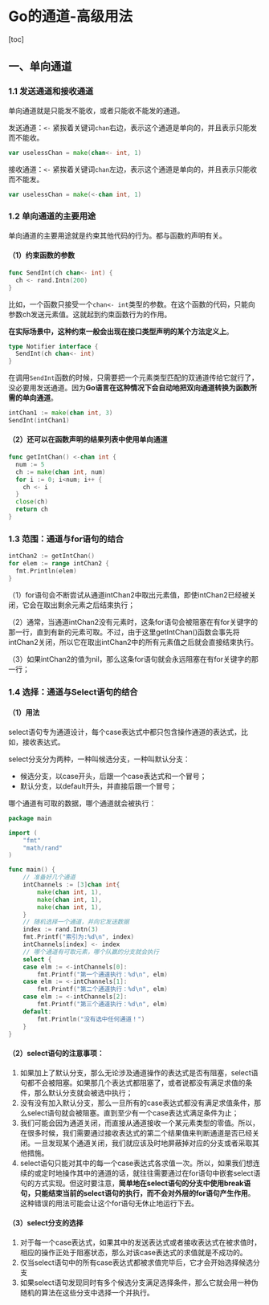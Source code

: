 # Go的通道-高级用法

[toc]

## 一、单向通道

### 1.1 发送通道和接收通道

单向通道就是只能发不能收，或者只能收不能发的通道。

发送通道：`<-` 紧挨着关键词`chan`右边，表示这个通道是单向的，并且表示只能发而不能收。

```go
var uselessChan = make(chan<- int, 1)
```

接收通道：`<-` 紧挨着关键词`chan`左边，表示这个通道是单向的，并且表示只能收而不能发。

```go
var uselessChan = make(<-chan int, 1)
```

### 1.2 单向通道的主要用途

单向通道的主要用途就是约束其他代码的行为。都与函数的声明有关。

#### （1）约束函数的参数

```go
func SendInt(ch chan<- int) {
  ch <- rand.Intn(200)
}
```

比如，一个函数只接受一个`chan<- int`类型的参数。在这个函数的代码，只能向参数ch发送元素值。这就起到约束函数行为的作用。

**在实际场景中，这种约束一般会出现在接口类型声明的某个方法定义上**。

```go
type Notifier interface {
  SendInt(ch chan<- int)
}
```

在调用`SendInt`函数的时候，只需要把一个元素类型匹配的双通道传给它就行了，没必要用发送通道。因为**Go语言在这种情况下会自动地把双向通道转换为函数所需的单向通道**。

```go
intChan1 := make(chan int, 3)
SendInt(intChan1)
```

#### （2）还可以在函数声明的结果列表中使用单向通道

```go
func getIntChan() <-chan int {
  num := 5
  ch := make(chan int, num)
  for i := 0; i<num; i++ {
    ch <- i
  }
  close(ch)
  return ch
}
```

### 1.3 范围：通道与for语句的结合

```go
intChan2 := getIntChan()
for elem := range intChan2 {
  fmt.Println(elem)
}
```

（1）for语句会不断尝试从通道intChan2中取出元素值，即使intChan2已经被关闭，它会在取出剩余元素之后结束执行；

（2）通常，当通道intChan2没有元素时，这条for语句会被阻塞在有for关键字的那一行，直到有新的元素可取。不过，由于这里getIntChan()函数会事先将intChan2关闭，所以它在取出intChan2中的所有元素值之后就会直接结束执行。

（3）如果intChan2的值为nil，那么这条for语句就会永远阻塞在有for关键字的那一行；

### 1.4 选择：通道与Select语句的结合

#### （1）用法

select语句专为通道设计，每个case表达式中都只包含操作通道的表达式，比如，接收表达式。

select分支分为两种，一种叫候选分支，一种叫默认分支：

- 候选分支，以case开头，后跟一个case表达式和一个冒号；
- 默认分支，以default开头，并直接后跟一个冒号；

哪个通道有可取的数据，哪个通道就会被执行：

```go
package main

import (
	"fmt"
	"math/rand"
)

func main() {
	// 准备好几个通道
	intChannels := [3]chan int{
		make(chan int, 1),
		make(chan int, 1),
		make(chan int, 1),
	}
	// 随机选择一个通道，并向它发送数据
	index := rand.Intn(3)
	fmt.Printf("索引为:%d\n", index)
	intChannels[index] <- index
	// 哪个通道有可取元素，哪个队赢的分支就会执行
	select {
	case elm := <-intChannels[0]:
		fmt.Printf("第一个通道执行：%d\n", elm)
	case elm := <-intChannels[1]:
		fmt.Printf("第二个通道执行：%d\n", elm)
	case elm := <-intChannels[2]:
		fmt.Printf("第三个通道执行：%d\n", elm)
	default:
		fmt.Println("没有选中任何通道！")
	}
}
```

#### （2）select语句的注意事项：

1. 如果加上了默认分支，那么无论涉及通道操作的表达式是否有阻塞，select语句都不会被阻塞。如果那几个表达式都阻塞了，或者说都没有满足求值的条件，那么默认分支就会被选中执行；
2. 没有没有加入默认分支，那么一旦所有的case表达式都没有满足求值条件，那么select语句就会被阻塞。直到至少有一个case表达式满足条件为止；
3. 我们可能会因为通道关闭，而直接从通道接收一个某元素类型的零值。所以，在很多时候，我们需要通过接收表达式的第二个结果值来判断通道是否已经关闭。一旦发现某个通道关闭，我们就应该及时地屏蔽掉对应的分支或者采取其他措施。
4. select语句只能对其中的每一个case表达式各求值一次。所以，如果我们想连续的或定时地操作其中的通道的话，就往往需要通过在for语句中嵌套select语句的方式实现。但这时要注意，**简单地在select语句的分支中使用break语句，只能结束当前的select语句的执行，而不会对外层的for语句产生作用**。这种错误的用法可能会让这个for语句无休止地运行下去。

#### （3）select分支的选择

1. 对于每一个case表达式，如果其中的发送表达式或者接收表达式在被求值时，相应的操作正处于阻塞状态，那么对该case表达式的求值就是不成功的。
2. 仅当select语句中的所有case表达式都被求值完毕后，它才会开始选择候选分支
3. 如果select语句发现同时有多个候选分支满足选择条件，那么它就会用一种伪随机的算法在这些分支中选择一个并执行。



